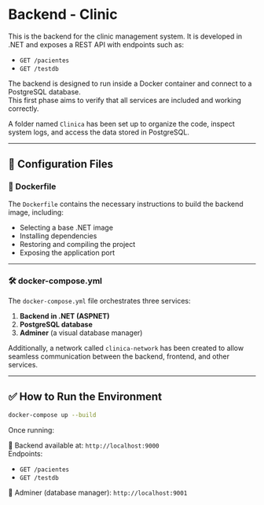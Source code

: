 # Backend - Clinic

This is the backend for the clinic management system. It is developed in .NET and exposes a REST API with endpoints such as:

- `GET /pacientes`
- `GET /testdb`

The backend is designed to run inside a Docker container and connect to a PostgreSQL database.  
This first phase aims to verify that all services are included and working correctly.

A folder named `Clinica` has been set up to organize the code, inspect system logs, and access the data stored in PostgreSQL.

---

## 📁 Configuration Files

### 🐳 Dockerfile

The `Dockerfile` contains the necessary instructions to build the backend image, including:

- Selecting a base .NET image
- Installing dependencies
- Restoring and compiling the project
- Exposing the application port

---

### 🛠️ docker-compose.yml

The `docker-compose.yml` file orchestrates three services:

1. **Backend in .NET (ASPNET)**
2. **PostgreSQL database**
3. **Adminer** (a visual database manager)

Additionally, a network called `clinica-network` has been created to allow seamless communication between the backend, frontend, and other services.

---

## ✅ How to Run the Environment

```bash
docker-compose up --build
```

Once running:

🔹 Backend available at: `http://localhost:9000`  
Endpoints:

- `GET /pacientes`
- `GET /testdb`

🔹 Adminer (database manager): `http://localhost:9001`
